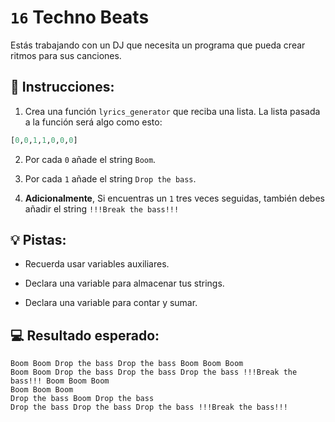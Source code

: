 # `16` Techno Beats

Estás trabajando con un DJ que necesita un programa que pueda crear ritmos para sus canciones.

## 📝 Instrucciones:

1. Crea una función `lyrics_generator` que reciba una lista. La lista pasada a la función será algo como esto:

```py
[0,0,1,1,0,0,0]
```

2. Por cada `0` añade el string `Boom`.

3. Por cada `1` añade el string `Drop the bass`.

4. **Adicionalmente**, Si encuentras un `1` tres veces seguidas, también debes añadir el string `!!!Break the bass!!!`

## 💡 Pistas:

- Recuerda usar variables auxiliares.

- Declara una variable para almacenar tus strings.

- Declara una variable para contar y sumar.

## 💻 Resultado esperado:

```text
Boom Boom Drop the bass Drop the bass Boom Boom Boom
Boom Boom Drop the bass Drop the bass Drop the bass !!!Break the bass!!! Boom Boom Boom
Boom Boom Boom
Drop the bass Boom Drop the bass
Drop the bass Drop the bass Drop the bass !!!Break the bass!!!
```
